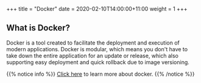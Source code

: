 +++
title = "Docker"
date = 2020-02-10T14:00:00+11:00
weight = 1
+++

## What is Docker?

Docker is a tool created to facilitate the deployment and execution of modern applications. Docker is modular, which means you don't have to take down the entire application for an update or release, which also supporting easy deployment and quick rollback due to image versioning.

{{% notice info %}}
[Click here](https://www.docker.com/) to learn more about docker.
{{% /notice %}}